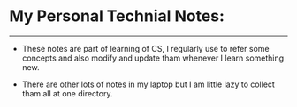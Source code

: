 # My Personal Technial Notes:
---

- These notes are part of learning of CS, I regularly use to refer some concepts and also modify and update tham whenever I learn something new.

- There are other lots of notes in my laptop but I am little lazy to collect tham all at one directory.
